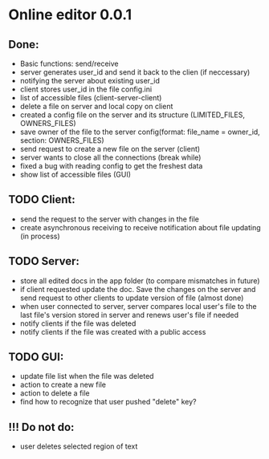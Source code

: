 # Online editor 0.0.1
## Done:
* Basic functions: send/receive
* server generates user_id and send it back to the clien (if neccessary)
* notifying the server about existing user_id
* client stores user_id in the file config.ini
* list of accessible files (client-server-client)
* delete a file on server and local copy on client
* created a config file on the server and its structure (LIMITED_FILES, OWNERS_FILES)
* save owner of the file to the server config(format: file_name = owner_id, section: OWNERS_FILES)
* send request to create a new file on the server (client)
* server wants to close all the connections (break while)
* fixed a bug with reading config to get the freshest data
* show list of accessible files (GUI)

## TODO Client:
* send the request to the server with changes in the file
* create asynchronous receiving to receive notification about file updating (in process)

## TODO Server:
* store all edited docs in the app folder (to compare mismatches in future)
* if client requested update the doc. Save the changes on the server and send request to other clients to update version of file (almost done)
* when user connected to server, server compares local user's file to the last file's version stored in server and renews user's file if needed
* notify clients if the file was deleted
* notify clients if the file was created with a public access


## TODO GUI:
* update file list when the file was deleted
* action to create a new file
* action to delete a file
* find how to recognize that user pushed "delete" key?


## !!! Do not do:
* user deletes selected region of text